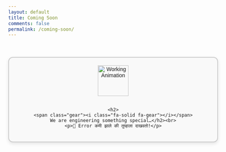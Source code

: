 ```yaml
---
layout: default
title: Coming Soon
comments: false
permalink: /coming-soon/
---
```


 <style>
    .coming-soon {
      width: 100%;
      max-width: 600px;
      margin: 50px auto;
      padding: 20px;
      text-align: center;
      border: 2px solid #ccc;
      border-radius: 12px;
      background: #f9f9f9;
      box-shadow: 0px 4px 10px rgba(0,0,0,0.1);
      font-family: Arial, sans-serif;
    }
    .coming-soon img {
      width: 80px;
      height: 80px;
      margin-bottom: 15px;
    }
    .coming-soon h2 {
      font-size: 25px;
      color: #333;
      font-weight: bold;
    }

    .gear {
  display: inline-block;
  animation: spin 3s linear infinite;
}

@keyframes spin {
  0%   { transform: rotate(0deg); }
  100% { transform: rotate(360deg); }
}
  </style>


  <div class="coming-soon">
    <img src="https://i.gifer.com/XOsX.gif" alt="Working Animation">

    <h2>
    <span class="gear"><i class="fa-solid fa-gear"></i></span>
    We are engineering something special…</h2><br>
    <p>🚧 Error कमी झाले की तुम्हाला दाखवतो!</p>
  </div>